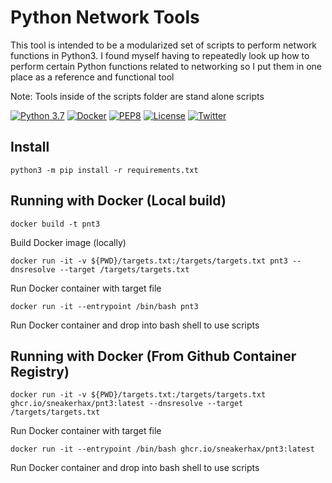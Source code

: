 # Python Network Tools

This tool is intended to be a modularized set of scripts to perform network functions in Python3.
I found myself having to repeatedly look up how to perform certain Python functions related to networking
so I put them in one place as a reference and functional tool

Note: Tools inside of the scripts folder are stand alone scripts

[![Python 3.7](https://img.shields.io/badge/python-3.7-FADA5E.svg?logo=python)](https://www.python.org/) 
[![Docker](https://img.shields.io/badge/docker-optional-0db7ed.svg?logo=docker)](https://www.docker.com/) [![PEP8](https://img.shields.io/badge/code%20style-pep8-red.svg)](https://www.python.org/dev/peps/pep-0008/) [![License](https://img.shields.io/badge/license-GPL3-lightgrey.svg)](https://www.gnu.org/licenses/gpl-3.0.en.html) [![Twitter](https://img.shields.io/badge/twitter-sneakerhax-38A1F3?logo=twitter)](https://twitter.com/sneakerhax)

## Install

```python3 -m pip install -r requirements.txt```

## Running with Docker (Local build)

```docker build -t pnt3```

Build Docker image (locally)

```docker run -it -v ${PWD}/targets.txt:/targets/targets.txt pnt3 --dnsresolve --target /targets/targets.txt```

Run Docker container with target file

```docker run -it --entrypoint /bin/bash pnt3```

Run Docker container and drop into bash shell to use scripts

## Running with Docker (From Github Container Registry)

```docker run -it -v ${PWD}/targets.txt:/targets/targets.txt ghcr.io/sneakerhax/pnt3:latest --dnsresolve --target /targets/targets.txt```

Run Docker container with target file

```docker run -it --entrypoint /bin/bash ghcr.io/sneakerhax/pnt3:latest```

Run Docker container and drop into bash shell to use scripts
